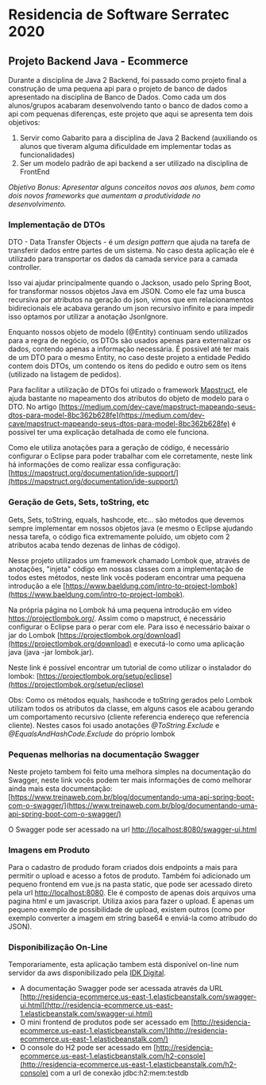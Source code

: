 # Residencia de Software Serratec 2020
## Projeto Backend Java - Ecommerce

Durante a disciplina de Java 2 Backend, foi passado como projeto final a construção de uma pequena api para o projeto de banco de dados apresentado na disciplina de Banco de Dados. Como cada um dos alunos/grupos acabaram desenvolvendo tanto o banco de dados como a api com pequenas diferenças, este projeto que aqui se apresenta tem dois objetivos:

1. Servir como Gabarito para a disciplina de Java 2 Backend (auxiliando os alunos que tiveram alguma dificuldade em implementar todas as funcionalidades)
2. Ser um modelo padrão de api backend a ser utilizado na disciplina de FrontEnd

*Objetivo Bonus: Apresentar alguns conceitos novos aos alunos, bem como dois novos frameworks que aumentam a produtividade no desenvolvimento.*

### Implementação de DTOs

DTO - Data Transfer Objects - é um *design pattern* que ajuda na tarefa de transferir dados entre partes de um sistema. No caso desta aplicação ele é utilizado para transportar os dados da camada service para a camada controller. 

Isso vai ajudar principalmente quando o Jackson, usado pelo Spring Boot, for transformar nossos objetos Java em JSON. Como ele faz uma busca recursiva por atributos na geração do json, vimos que em relacionamentos bidirecionais ele acabava gerando um json recursivo infinito e para impedir isso optamos por utilizar a anotação JsonIgnore.

Enquanto nossos objeto de modelo (@Entity) continuam sendo utilizados para a regra de negócio, os DTOs são usados apenas para externalizar os dados, contendo apenas a informação necessária. É possivel até ter mais de um DTO para o mesmo Entity, no caso deste projeto a entidade Pedido contem dois DTOs, um contendo os itens do pedido e outro sem os itens (utilizado na listagem de pedidos).

Para facilitar a utilização de DTOs foi utizado o framework [Mapstruct](https://mapstruct.org/), ele ajuda bastante no mapeamento dos atributos do objeto de modelo para o DTO. 
No artigo [https://medium.com/dev-cave/mapstruct-mapeando-seus-dtos-para-model-8bc362b628fe](https://medium.com/dev-cave/mapstruct-mapeando-seus-dtos-para-model-8bc362b628fe) é possivel ter uma explicação detalhada de como ele funciona.

Como ele utiliza anotações para a geração de código, é necessário configurar o Eclipse para poder trabalhar com ele corretamente, neste link há informações de como realizar essa configuração: [https://mapstruct.org/documentation/ide-support/](https://mapstruct.org/documentation/ide-support/)


### Geração de Gets, Sets, toString, etc

Gets, Sets, toString, equals, hashcode, etc... são métodos que devemos sempre implementar em nossos objetos java (e mesmo o Eclipse ajudando nessa tarefa, o código fica extremamente poluído, um objeto com 2 atributos acaba tendo dezenas de linhas de código).

Nesse projeto utilizados um framework chamado Lombok que, através de anotações, "injeta" código em nossas classes com a implementação de todos estes métodos, neste link vocês poderam encontrar uma pequena introdução a ele [https://www.baeldung.com/intro-to-project-lombok](https://www.baeldung.com/intro-to-project-lombok).

Na própria página no Lombok há uma pequena introdução em vídeo https://projectlombok.org/. Assim como o mapstruct, é necessário configurar o Eclipse para o perar com ele. Para isso é necessário baixar o jar do Lombok [https://projectlombok.org/download](https://projectlombok.org/download) e executá-lo como uma aplicação java (java -jar lombok.jar). 

Neste link é possível encontrar um tutorial de como utilizar o instalador do lombok: [https://projectlombok.org/setup/eclipse](https://projectlombok.org/setup/eclipse)

Obs: Como os métodos equals, hashcode e toString gerados pelo Lombok utilizam todos os atributos da classe, em alguns casos ele acabou gerando um comportamento recursivo (cliente referencia endereço que referencia cliente). Nestes casos foi usado anotações *@ToString.Exclude* e *@EqualsAndHashCode.Exclude* do próprio lombok

### Pequenas melhorias na documentação Swagger

Neste projeto tambem foi feito uma melhora simples na documentação do Swagger, neste link vocês podem ter mais informações de como melhorar ainda mais esta documentação: [https://www.treinaweb.com.br/blog/documentando-uma-api-spring-boot-com-o-swagger/](https://www.treinaweb.com.br/blog/documentando-uma-api-spring-boot-com-o-swagger/)

O Swagger pode ser acessado na url [http://localhost:8080/swagger-ui.html](http://localhost:8080/swagger-ui.html)

### Imagens em Produto

Para o cadastro de produdo foram criados dois endpoints a mais para permitir o upload e acesso a fotos de produto. Também foi adicionado um pequeno frontend em vue.js na pasta static, que pode ser acessado direto pela url [http://localhost:8080](http://localhost:8080).
Ele é composto de apenas dois arquivos uma pagina html e um javascript. Utiliza axios para fazer o upload. É apenas um pequeno exemplo de possibilidade de upload, existem outros (como por exemplo converter a imagem em string base64 e enviá-la como atribudo do JSON).


### Disponibilização On-Line

Temporariamente, esta aplicação tambem está disponível on-line num servidor da aws disponibilizado pela [IDK Digital](https://idk.digital).  

* A documentação Swagger pode ser acessada através da URL [http://residencia-ecommerce.us-east-1.elasticbeanstalk.com/swagger-ui.html](http://residencia-ecommerce.us-east-1.elasticbeanstalk.com/swagger-ui.html)
* O mini frontend de produtos pode ser acessado em [http://residencia-ecommerce.us-east-1.elasticbeanstalk.com/](http://residencia-ecommerce.us-east-1.elasticbeanstalk.com/)
* O console do H2 pode ser acessado em [http://residencia-ecommerce.us-east-1.elasticbeanstalk.com/h2-console](http://residencia-ecommerce.us-east-1.elasticbeanstalk.com/h2-console) com a url de conexão jdbc:h2:mem:testdb




 
